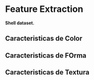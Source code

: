 # Feature Extraction

**Shell dataset.**

## Caracteristicas de Color

## Caracteristicas de FOrma

## Caracteristicas de Textura
